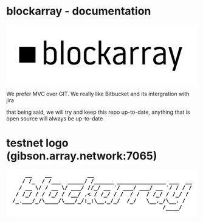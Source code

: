 # blockarray - documentation


![Alt text](logo_header.png?raw=true "logo")


We prefer MVC over GIT. We really like Bitbucket and its intergration with jira

that being said, we will try and keep this repo up-to-date, anything that is open source will always be up-to-date

# testnet logo (gibson.array.network:7065)


![Alt text](testnet.png?raw=true "testnet")
